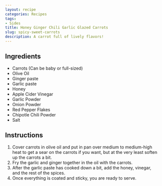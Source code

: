 ```yaml
---
layout: recipe
categories: Recipes
tags:
- Sides
title: Honey Ginger Chili Garlic Glazed Carrots
slug: spicy-sweet-carrots
description: A carrot full of lively flavors!
---
```


## Ingredients
* Carrots (Can be baby or full-sized)
* Olive Oil
* Ginger paste
* Garlic paste
* Honey
* Apple Cider Vinegar
* Garlic Powder
* Onion Powder
* Red Pepper Flakes
* Chipotle Chili Powder
* Salt

## Instructions
1. Cover carrots in olive oil and put in pan over medium to medium-high heat to get a sear on the carrots if you want, but at the very least soften up the carrots a bit.
2. Fry the garlic and ginger together in the oil with the carrots.
3. After the garlic paste has cooked down a bit, add the honey, vinegar, and the rest of the spices.
4. Once everything is coated and sticky, you are ready to serve.